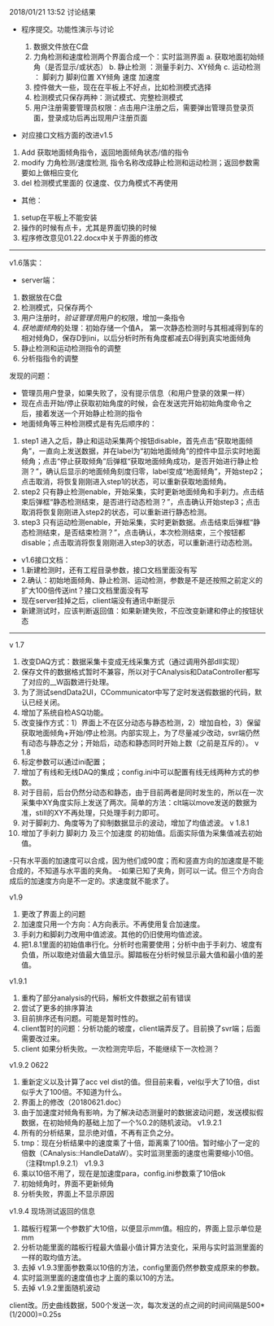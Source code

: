 2018/01/21 13:52  讨论结果

- 程序提交。功能性演示与讨论
  1. 数据文件放在C盘
  2. 力角检测和速度检测两个界面合成一个：实时监测界面
      a. 获取地面初始倾角（是否显示/或状态）
      b. 静止检测 ：测量手刹力、XY倾角
      c. 运动检测 ： 脚刹力  脚刹位置 XY倾角 速度 加速度  
  3. 控件做大一些，现在在平板上不好点，比如检测模式选择
  4. 检测模式只保存两种：测试模式、完整检测模式
  5. 用户注册需要管理员权限：点击用户注册之后，需要弹出管理员登录页面，登录成功后再出现用户注册页面

- 对应接口文档方面的改进v1.5
1. Add  获取地面倾角指令，返回地面倾角状态/值的指令
2. modify 
 力角检测/速度检测, 指令名称改成静止检测和运动检测；返回参数需要如上做相应变化
3. del
 检测模式里面的 仅速度、仅力角模式不再使用

- 其他：
1. setup在平板上不能安装
2. 操作的时候有点卡，尤其是界面切换的时候
3. 程序修改意见01.22.docx中关于界面的修改

--------------------
v1.6落实：
- server端：
1. 数据放在C盘
2. 检测模式，只保存两个
3. 用户注册时，*验证管理员*用户的权限，增加一条指令
4. *获地面倾角*的处理：初始存储一个值A， 第一次静态检测时与其相减得到车的相对倾角D，保存D到ini，以后分析时所有角度都减去D得到真实地面倾角
5. 静止检测和运动检测指令的调整
6. 分析指指令的调整

发现的问题：
- 管理员用户登录，如果失败了，没有提示信息（和用户登录的效果一样）
- 现在点击开始/停止获取初始角度的时候，会在发送完开始初始角度命令之后，接着发送一个开始静止检测的指令
- 地面倾角等三种检测模式是有先后顺序的：
1. step1 进入之后，静止和运动采集两个按钮disable，首先点击“获取地面倾角”，一直向上发送数据，并在label为“初始地面倾角”的控件中显示实时地面倾角；点击“停止获取倾角”后弹框“获取地面倾角成功，是否开始进行静止检测？”，确认后显示的地面倾角刻度归零，label变成“地面倾角”，开始step2；点击取消，将恢复刚刚进入step1的状态，可以重新获取地面倾角。
2. step2 只有静止检测enable，开始采集，实时更新地面倾角和手刹力。点击结束后弹框“静态检测结束，是否进行动态检测？”，点击确认开始step3；点击取消将恢复刚刚进入step2的状态，可以重新进行静态检测。
3. step3 只有运动检测enable，开始采集，实时更新数据。点击结束后弹框“静态检测结束，是否结束检测？”，点击确认，本次检测结束，三个按钮都disable；点击取消将恢复刚刚进入step3的状态，可以重新进行动态检测。
- v1.6接口文档：
- 1.新建检测时，还有工程目录参数，接口文档里面没有写
- 2.确认：初始地面倾角、静止检测、运动检测，参数是不是还按照之前定义的扩大100倍传送int？接口文档里面没有写
- 现在server挂掉之后，client端没有通讯中断提示
- 新建测试时，应该判断返回值：如果新建失败，不应改变新建和停止的按钮状态


-----
v 1.7  
1. 改变DAQ方式：数据采集卡变成无线采集方式（通过调用外部dll实现）
2. 保存文件的数据格式暂时不兼容，所以对于CAnalysis和DataController都写了对应的__W函数进行处理。
3. 为了测试sendData2UI，CCommunicator中写了定时发送假数据的代码，默认已经关闭。
4. 增加了系统自检ASQ功能。
5. 改变操作方式：1）界面上不在区分动态与静态检测，2）增加自检，3）保留获取地面倾角+开始/停止检测。内部实现上，为了尽量减少改动，svr端仍然有动态与静态之分；开始后，动态和静态同时开始上数（之前是互斥的）。
v 1.8
1. 标定参数可以通过ini配置；
2. 增加了有线和无线DAQ的集成；config.ini中可以配置有线无线两种方式的参数。
3. 对于目前，后台仍然分动态和静态，由于目前两者是同时发生的，所以在一次采集中XY角度实际上发送了两次。简单的方法：clt端以move发送的数据为准，still的XY不再处理，只处理手刹力即可。
4. 对于脚刹力、角度等为了抑制数据显示的波动，增加了均值滤波。
v 1.8.1
1. 增加了手刹力 脚刹力 及三个加速度 的初始值。后面实际值为采集值减去初始值。

-只有水平面的加速度可以合成，因为他们成90度；而和竖直方向的加速度是不能合成的，不知道与水平面的夹角。
-如果已知了夹角，则可以一试。但三个方向合成后的加速度方向是不一定的。求速度就不能求了。

v1.9
1. 更改了界面上的问题
2. 加速度只用一个方向：A方向表示。不再使用复合加速度。
3. 手刹力和脚刹力改用中值滤波。其他的仍旧使用均值滤波。
4. 把1.8.1里面的初始值串行化。分析时也需要使用；分析中由于手刹力、坡度有负值，所以取绝对值最大值显示。脚踏板在分析时候显示最大值和最小值的差值。

v1.9.1
1. 重构了部分analysis的代码，解析文件数据之前有错误
2. 尝试了更多的排序算法
3. 目前排序还有问题。可能是暂时性的。
4. client暂时的问题：分析功能的坡度，client端弄反了。目前换了svr端；后面需要改过来。
5. client 如果分析失败。一次检测完毕后，不能继续下一次检测？

v1.9.2 0622
1. 重新定义以及计算了acc vel dist的值。但目前来看，vel似乎大了10倍，dist似乎大了100倍。不知道为什么。
2. 界面上的修改（20180621.doc）
3. 由于加速度对倾角有影响，为了解决动态测量时的数据波动问题，发送模拟假数据，在初始倾角的基础上加了一个%0.2的随机波动。
v1.9.2.1
1. 所有的分析结果，显示绝对值，不再有正负之分。
2. tmp：现在分析结果中的速度乘了十倍，距离乘了100倍。暂时缩小了一定的倍数（CAnalysis::HandleDataW）。实时监测里面的速度也需要缩小10倍。（注释tmp1.9.2.1）
v1.9.3
1. 乘以10倍不用了，现在是加速度para，config.ini参数乘了10倍ok
2. 初始倾角时，界面不更新倾角
3. 分析失败，界面上不显示原因

v1.9.4 现场测试返回的信息
1. 踏板行程第一个参数扩大10倍，以便显示mm值。相应的，界面上显示单位是mm
2. 分析功能里面的踏板行程最大值最小值计算方法变化，采用与实时监测里面的一样的取均值方法。
3. 去掉 v1.9.3里面参数乘以10倍的方法，config里面仍然参数变成原来的参数。
4. 实时监测里面的速度值也才上面的乘以10的方法。
5. 去掉 v1.9.2里面随机波动





client改。历史曲线数据，500个发送一次，每次发送的点之间的时间间隔是500*(1/2000)=0.25s

